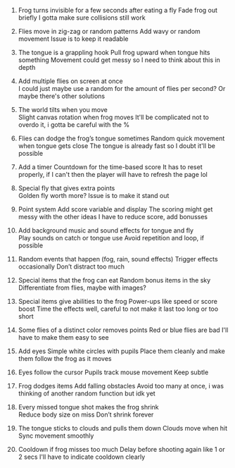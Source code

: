 1. Frog turns invisible for a few seconds after eating a fly
Fade frog out briefly
I gotta make sure collisions still work

2. Flies move in zig-zag or random patterns
Add wavy or random movement
Issue is to keep it readable

3. The tongue is a grappling hook
Pull frog upward when tongue hits something
Movement could get messy so I need to think about this in depth  

4. Add multiple flies on screen at once  
I could just maybe use a random for the amount of flies per second?
Or maybe there's other solutions


5. The world tilts when you move  
Slight canvas rotation when frog moves
It'll be complicated not to overdo it, i gotta be careful with the %

6. Flies can dodge the frog’s tongue sometimes 
Random quick movement when tongue gets close
The tongue is already fast so I doubt it'll be possible 

7. Add a timer
Countdown for the time-based score 
It has to reset properly, if I can't then the player will have to refresh the page lol

8. Special fly that gives extra points  
Golden fly worth more?
Issue is to make it stand out

9. Point system
Add score variable and display
The scoring might get messy with the other ideas I have to reduce score, add bonusses

10. Add background music and sound effects for tongue and fly  
Play sounds on catch or tongue use
Avoid repetition and loop, if possible

11. Random events that happen (fog, rain, sound effects)
Trigger effects occasionally
Don’t distract too much

12. Special items that the frog can eat
Random bonus items in the sky
Differentiate from flies, maybe with images?

13. Special items give abilities to the frog
Power-ups like speed or score boost
Time the effects well, careful to not make it last too long or too short

14. Some flies of a distinct color removes points
Red or blue flies are bad
I'll have to make them easy to see

15. Add eyes
Simple white circles with pupils
Place them cleanly and make them follow the frog as it moves

16. Eyes follow the cursor
Pupils track mouse movement
Keep subtle

17. Frog dodges items
Add falling obstacles
Avoid too many at once, i was thinking of another random function but idk yet

18. Every missed tongue shot makes the frog shrink  
Reduce body size on miss
Don’t shrink forever

19. The tongue sticks to clouds and pulls them down
Clouds move when hit
Sync movement smoothly  

20. Cooldown if frog misses too much
Delay before shooting again like 1 or 2 secs
I'll have to indicate cooldown clearly
